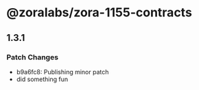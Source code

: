 # @zoralabs/zora-1155-contracts

## 1.3.1

### Patch Changes

- b9a6fc8: Publishing minor patch
- did something fun
